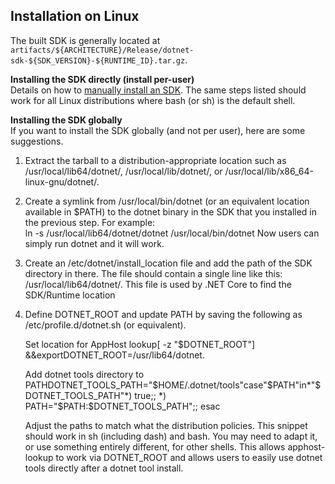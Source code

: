 ## Installation on Linux

The built SDK is generally located at `artifacts/${ARCHITECTURE}/Release/dotnet-sdk-${SDK_VERSION}-${RUNTIME_ID}.tar.gz`.  

**Installing the SDK directly (install per-user)**  
Details on how to [manually install an SDK](https://learn.microsoft.com/en-us/dotnet/core/install/linux-scripted-manual#manual-install). The same steps listed should work for all Linux distributions where bash (or sh) is the default shell.  

**Installing the SDK globally**  
If you want to install the SDK globally (and not per user), here are some suggestions.  

1. Extract the tarball to a distribution-appropriate location such as /usr/local/lib64/dotnet/, /usr/local/lib/dotnet/, or /usr/local/lib/x86_64-linux-gnu/dotnet/. 
	
2. Create a symlink from /usr/local/bin/dotnet (or an equivalent location available in $PATH) to the dotnet binary in the SDK that you installed in the previous step. For example:  
         ln -s /usr/local/lib64/dotnet/dotnet /usr/local/bin/dotnet 
        Now users can simply run dotnet and it will work. 

3. Create an /etc/dotnet/install_location file and add the path of the SDK directory in there. The file should contain a single line like this: /usr/local/lib64/dotnet/. This file is used by .NET Core to find the SDK/Runtime location

4. Define DOTNET_ROOT and update PATH by saving the following as /etc/profile.d/dotnet.sh (or equivalent).

    Set location for AppHost lookup[ -z "$DOTNET_ROOT"] &&exportDOTNET_ROOT=/usr/lib64/dotnet.  
    
    Add dotnet tools directory to PATHDOTNET_TOOLS_PATH="$HOME/.dotnet/tools"case"$PATH"in*"$DOTNET_TOOLS_PATH"*) true;; 
         *) PATH="$PATH:$DOTNET_TOOLS_PATH";; 
         esac

    Adjust the paths to match what the distribution policies. This snippet should work in sh (including dash) and bash. You may need to adapt it, or use something entirely different, for other shells. This allows apphost-lookup to work via DOTNET_ROOT and allows users to easily use dotnet tools directly after a dotnet tool install.